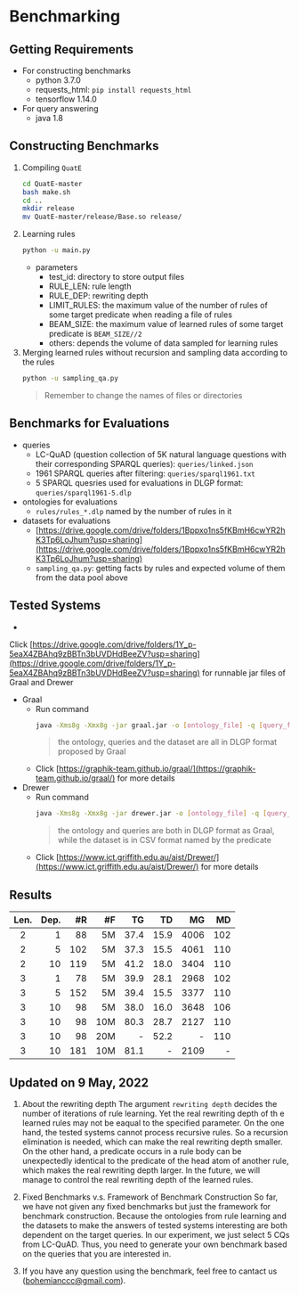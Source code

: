 # Benchmarking

## Getting Requirements

+ For constructing benchmarks
    + python 3.7.0
    + requests_html: `pip install requests_html`
    + tensorflow 1.14.0
+ For query answering
    + java 1.8

## Constructing Benchmarks

1. Compiling `QuatE`
    ```sh
    cd QuatE-master
    bash make.sh
    cd ..
    mkdir release
    mv QuatE-master/release/Base.so release/
    ```
2. Learning rules
    ```sh
    python -u main.py
    ```
    + parameters
        + test_id: directory to store output files
        + RULE_LEN: rule length
        + RULE_DEP: rewriting depth
        + LIMIT_RULES: the maximum value of the number of rules of some target predicate when reading a file of rules
        + BEAM_SIZE: the maximum value of learned rules of some target predicate is `BEAM_SIZE//2`
        + others: depends the volume of data sampled for learning rules
3. Merging learned rules without recursion and sampling data according to the rules
    ```sh
    python -u sampling_qa.py
    ```
   > Remember to change the names of files or directories

## Benchmarks for Evaluations

+ queries
    + LC-QuAD (question collection of 5K natural language questions with their corresponding SPARQL
      queries): `queries/linked.json`
    + 1961 SPARQL queries after filtering: `queries/sparql1961.txt`
    + 5 SPARQL quesries used for evaluations in DLGP format: `queries/sparql1961-5.dlp`
+ ontologies for evaluations
    + `rules/rules_*.dlp` named by the number of rules in it
+ datasets for evaluations
    + [https://drive.google.com/drive/folders/1Bppxo1ns5fKBmH6cwYR2hK3Tp6LoJhum?usp=sharing](https://drive.google.com/drive/folders/1Bppxo1ns5fKBmH6cwYR2hK3Tp6LoJhum?usp=sharing)
    + `sampling_qa.py`: getting facts by rules and expected volume of them from the data pool above

## Tested Systems

+
Click [https://drive.google.com/drive/folders/1Y_p-5eaX4ZBAhq9zBBTn3bUVDHdBeeZV?usp=sharing](https://drive.google.com/drive/folders/1Y_p-5eaX4ZBAhq9zBBTn3bUVDHdBeeZV?usp=sharing)
for runnable jar files of Graal and Drewer
+ Graal
    + Run command
      ```sh
      java -Xms8g -Xmx8g -jar graal.jar -o [ontology_file] -q [query_file] -d [dataset_dir]
      ``` 
      > the ontology, queries and the dataset are all in DLGP format proposed by Graal
    + Click [https://graphik-team.github.io/graal/](https://graphik-team.github.io/graal/) for more details
+ Drewer
    + Run command
      ```sh
      java -Xms8g -Xmx8g -jar drewer.jar -o [ontology_file] -q [query_file] -d [dataset_dir]
      ``` 
      > the ontology and queries are both in DLGP format as Graal, while the dataset is in CSV format named by the predicate
    + Click [https://www.ict.griffith.edu.au/aist/Drewer/](https://www.ict.griffith.edu.au/aist/Drewer/) for more
      details

## Results

| Len.  | Dep. |   #R |   #F |   TG |   TD |   MG |   MD |
  | :---: | ---: | ---: | ---: | ---: | ---: | ---: | ---: |
|   2   |    1 |   88 |   5M | 37.4 | 15.9 | 4006 |  102 |
|   2   |    5 |  102 |   5M | 37.3 | 15.5 | 4061 |  110 |
|   2   |   10 |  119 |   5M | 41.2 | 18.0 | 3404 |  110 |
|   3   |    1 |   78 |   5M | 39.9 | 28.1 | 2968 |  102 |
|   3   |    5 |  152 |   5M | 39.4 | 15.5 | 3377 |  110 |
|   3   |   10 |   98 |   5M | 38.0 | 16.0 | 3648 |  106 |
|   3   |   10 |   98 |  10M | 80.3 | 28.7 | 2127 |  110 |
|   3   |   10 |   98 |  20M |    - | 52.2 |    - |  110 |
|   3   |   10 |  181 |  10M | 81.1 |    - | 2109 |    - |



## Updated on 9 May, 2022
1. About the rewriting depth
    The argument `rewriting depth` decides the number of iterations of rule learning. Yet the real rewriting depth of th e learned rules may not be eaqual to the specified parameter. On the one hand, the tested systems cannot process recursive rules. So a recursion elimination is needed, which can make the real rewriting depth smaller. On the other hand, a predicate occurs in a rule body can be unexpectedly identical to the predicate of the head atom of another rule, which makes the real rewriting depth larger. In the future, we will manage to control the real rewriting depth of the learned rules.

2. Fixed Benchmarks v.s. Framework of Benchmark Construction
    So far, we have not given any fixed benchmarks but just the framework for benchmark construction. Because the ontologies from rule learning and the datasets to make the answers of tested systems interesting are both dependent on the target queries. In our experiment, we just select 5 CQs from LC-QuAD. Thus, you need to generate your own benchmark based on the queries that you are interested in.

3. If you have any question using the benchmark, feel free to cantact us (bohemianccc@gmail.com). 
    
